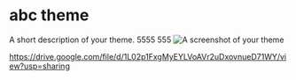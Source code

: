 # abc theme

A short description of your theme.
5555 555
![A screenshot of your theme](https://f.cloud.github.com/assets/69169/2289498/4c3cb0ec-a009-11e3-8dbd-077ee11741e5.gif)

https://drive.google.com/file/d/1L02p1FxgMyEYLVoAVr2uDxovnueD71WY/view?usp=sharing
